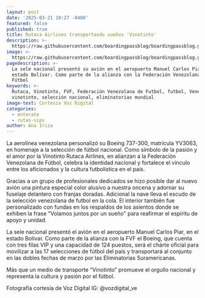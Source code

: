 ```yaml
---
layout: post
date: '2025-03-21 10:27 -0400'
featured: false
published: true
title: Rutaca Airlines transportando sueños 'Vinotinto'
description: >-
  https://raw.githubusercontent.com/boardingpassblog/boardingpassblog.github.io/refs/heads/main/assets/images/Rutaca%20Vinotinto.jpg
image: >-
  https://raw.githubusercontent.com/boardingpassblog/boardingpassblog.github.io/refs/heads/main/assets/images/Rutaca%20Vinotinto.jpg
pagedescription: >-
  La sele nacional presentó su avión en el aeropuerto Manuel Carlos Piar, en el
  estado Bolívar. Como parte de la alianza con la Federación Venezolana de
  Fútbol 
keywords: >-
  Rutaca, Vinotinto, FVF, Federación Venezolana de Futbol, futbol, Venezuela, la
  vinotinto, selección nacional, eliminatorias mundial 
image-text: Cortesía Voz Digital
categories:
  - enterate
  - rutas-vips
author: Ana Iriza
---
```

La aerolínea venezolana personalizó su Boeing 737-300, matrícula YV3063, en homenaje a la selección de fútbol nacional. 
Como símbolo de la pasión y el amor por la Vinotinto Rutaca Airlines, en alianzan a la Federación Venezolana de Fútbol, celebra la identidad nacional y fortalece el vínculo entre los aficionados y la cultura futbolística en el país. 

Gracias a un grupo de profesionales dedicados se hizo posible dar al nuevo avión una pintura especial color alusivo a nuestra oncena y adornar su fuselaje delantero con franjas doradas. 
Adicional la nave lleva el escudo de la selección venezolana de futbol en la cola. 
El interior también fue personalizado con fundas en los respaldos de los asientos donde se exhiben la frase "Volamos juntos por un sueño" para reafirmar el espíritu de apoyo y unidad. 

La sele nacional presentó el avión en el aeropuerto Manuel Carlos Piar, en el estado Bolívar. 
Como parte de la alianza con la FVF el Boeing, que cuenta con tres filas VIP y una capacidad de 124 puestos, será el chárte oficial para movilizar a las 17 selecciones de fútbol del país y transportará al conjunto en las dobles fechas de marzo por las Eliminatorias Suramericanas.

Más que un medio de transporte “Vinotinto” promueve el orgullo nacional y representa la cultura y pasión por el fútbol.

Fotografía cortesía de Voz Digital IG: @vozdigital_ve
